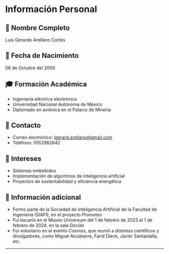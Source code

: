 # Información Personal

## 👤 Nombre Completo
Luis Gerardo Arellano Cortés

## 📅 Fecha de Nacimiento
06 de Octubre del 2000

## 🎓 Formación Académica
- Ingeniería eléctrica electrónica
- Universidad Nacional Autónoma de México
- Diplomado en aviónica en el Palacio de Minería

## 📧 Contacto
- Correo electrónico: lgerard.arellano@gmail.com
- Teléfono: 5552962642

## 🌟 Intereses
- Sistemas embebidos 
- Implementación de algoritmos de inteligencia artificial
- Proyectos de sustentabilidad y eficiencia energética

## 🧠 Información adicional
- Formo parte de la Sociedad de Inteligencia Artificial de la Facultad de Ingeniería (SIAFI), en el proyecto *Prometeo*
- Fui becario en el Museo Universum del 1 de febrero de 2023 al 1 de febrero de 2024, en la sala *Decide*
- Fui voluntario en el evento *Cosmos*, que reunió a distintos científicos y divulgadores, como Miguel Alcubierre, Farid Dieck, Javier Santaolalla, etc. 

---


